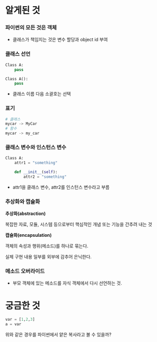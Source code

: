 # 알게된 것

### 파이썬의 모든 것은 객체

- 클래스가 책임지는 것은 변수 할당과 object id 부여

### 클래스 선언

```python
Class A:
	pass

Class A():
	pass
```

- 클래스 이름 다음 소괄호는 선택

### 표기

```python
# 클래스
mycar -> MyCar
# 함수
mycar -> my_car
```

### 클래스 변수와 인스턴스 변수

```python
Class A:
	attr1 = "something"

	def __init__(self):
		attr2 = "something"
```

- attr1을 클래스 변수,  attr2를 인스턴스 변수라고 부름

### 추상화와 캡슐화

**추상화(abstraction)**

복잡한 자료, 모듈, 시스템 등으로부터 핵심적인 개념 또는 기능을 간추려 내는 것

**캡슐화(encapsulation)**

객체의 속성과 행위(메소드)를 하나로 묶는다.

실제 구현 내용 일부를 외부에 감추어 은닉한다.

### 메소드 오버라이드

- 부모 객체에 있는 메소드를 자식 객체에서 다시 선언하는 것.

# 궁금한 것

```python
var = [1,2,3]
a = var
```

위와 같은 경우를 파이썬에서 얕은 복사라고 볼 수 있을까?